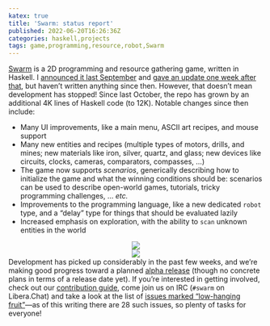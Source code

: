 ```yaml
---
katex: true
title: 'Swarm: status report'
published: 2022-06-20T16:26:36Z
categories: haskell,projects
tags: game,programming,resource,robot,Swarm
---
```


<a href="https://github.com/swarm-game/swarm/">Swarm</a> is a 2D programming and resource gathering game, written in Haskell. I <a href="https://byorgey.github.io/blog/posts/2021/09/23/swarm-preview-and-call-for-collaboration.html">announced it last September</a> and <a href="https://byorgey.github.io/blog/posts/2021/10/01/swarm-a-lot-can-happen-in-a-week.html">gave an update one week after that</a>, but haven’t written anything since then. However, that doesn’t mean development has stopped! Since last October, the repo has grown by an additional 4K lines of Haskell code (to 12K). Notable changes since then include:
<ul>
 	<li>Many UI improvements, like a main menu, ASCII art recipes, and mouse support</li>
 	<li>Many new entities and recipes (multiple types of motors, drills, and mines; new materials like iron, silver, quartz, and glass; new devices like circuits, clocks, cameras, comparators, compasses, …)</li>
 	<li>The game now supports <em>scenarios</em>, generically describing how to initialize the game and what the winning conditions should be: scenarios can be used to describe open-world games, tutorials, tricky programming challenges, … <em>etc.</em></li>
 	<li>Improvements to the programming language, like a new dedicated <code>robot</code> type, and a “delay” type for things that should be evaluated lazily</li>
 	<li>Increased emphasis on exploration, with the ability to <code>scan</code> unknown entities in the world</li>
</ul>
<div style="text-align:center;">

<img src="http://byorgey.files.wordpress.com/2022/06/main-menu.png" />

</div>
<div style="text-align:center;">

<img src="http://byorgey.files.wordpress.com/2022/06/trees.png" />

</div>
Development has picked up considerably in the past few weeks, and we’re making good progress toward a planned <a href="https://github.com/orgs/swarm-game/projects/1/views/5">alpha release</a> (though no concrete plans in terms of a release date yet). If you’re interested in getting involved, check out our <a href="https://github.com/swarm-game/swarm/blob/main/CONTRIBUTING.md">contribution guide</a>, come join us on IRC (<code>#swarm</code> on Libera.Chat) and take a look at the list of <a href="https://github.com/swarm-game/swarm/issues?q=is%3Aissue+is%3Aopen+label%3A%22C-Low+Hanging+Fruit%22">issues marked “low-hanging fruit”</a>—as of this writing there are 28 such issues, so plenty of tasks for everyone!

